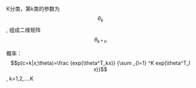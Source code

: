 K分类，第k类的参数为$$\theta_k$$, 组成二维矩阵$$\theta_{k*n}$$

概率： $$p(c=k|x;\theta)=\frac {exp(\theta^T_kx)} {\sum _{l=1} ^K exp(\theta^T_l x)}$$, k=1,2,....K



